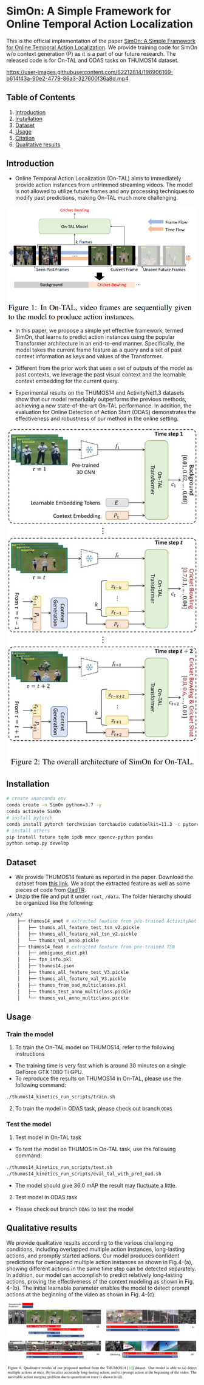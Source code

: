 # SimOn: A Simple Framework for Online Temporal Action Localization

This is the official implementation of the paper [SimOn: A Simple Framework for Online Temporal Action Localization](). We provide training code for SimOn w/o context generation (P) as it is a part of our future research. The released code is for On-TAL and ODAS tasks on THUMOS14 dataset.


https://user-images.githubusercontent.com/62212814/196906169-b614f43a-90e2-4779-86a3-327600f36a8d.mp4


## Table of Contents
1. [Introduction](#introduction)
2. [Installation](#installation)
3. [Dataset](#dataset)
4. [Usage](#usage)
5. [Citation](#citation)
6. [Qualitative results](#qualitative_results)

## Introduction

- Online Temporal Action Localization (On-TAL) aims to immediately provide action instances from untrimmed streaming videos. The model is not allowed to utilize future frames and any processing techniques to modify past predictions, making On-TAL much more challenging.

<!-- https://user-images.githubusercontent.com/62212814/187816329-9a17f782-8ba9-415a-a787-838d482de8b8.mp4 -->

<div align="center">
  <img src="img/introduction.PNG" width="500px"/>
</div>

- In this paper, we propose a simple yet effective framework, termed SimOn, that learns to predict action instances using the popular Transformer architecture in an end-to-end manner. Specifically, the model takes the current frame feature as a query and a set of past context information as keys and values of the Transformer.

- Different from the prior work that uses a set of outputs of the model as past contexts, we leverage the past visual context and the learnable context embedding for the current query. 

- Experimental results on the THUMOS14 and ActivityNet1.3 datasets show that our model remarkably outperforms the previous methods, achieving a new state-of-the-art On-TAL performance. In addition, the evaluation for Online Detection of Action Start (ODAS) demonstrates the effectiveness and robustness of our method in the online setting.

<div align="center">
  <img src="img/proposed_method.jpg" width="500px"/>
</div>

## Installation
```bash
# create ananconda env
conda create -n SimOn python=3.7 -y
conda activate SimOn
# install pytorch
conda install pytorch torchvision torchaudio cudatoolkit=11.3 -c pytorch
# install others
pip install future tqdm ipdb mmcv opencv-python pandas 
python setup.py develop
```

## Dataset
- We provide THUMOS14 feature as reported in the paper. Download the dataset from [this link](https://1drv.ms/u/s!AmoaChPnSuIOhHPZKhEz-3OiTsgE?e=m5D5QS). We adopt the extracted feature as well as some pieces of code from [OadTR](https://github.com/wangxiang1230/OadTR).
- Unzip the file and put it under `root`, `/data`. The folder hierarchy should be organized like the following:
```bash
/data/
    ├── thumos14_anet # extracted feature from pre-trained ActivityNet
    │   ├── thumos_all_feature_test_tsn_v2.pickle
    │   ├── thumos_all_feature_val_tsn_v2.pickle
    │   └── thumos_val_anno.pickle
    ├── thumos14_feat # extracted feature from pre-trained TSN
    │   ├── ambiguous_dict.pkl
    │   ├── fps_info.pkl
    │   ├── thumos14.json
    │   ├── thumos_all_feature_test_V3.pickle
    │   ├── thumos_all_feature_val_V3.pickle
    │   ├── thumos_from_oad_multiclasses.pkl
    │   ├── thumos_test_anno_multiclass.pickle
    │   └── thumos_val_anno_multiclass.pickle
```

## Usage
### Train the model
1. To train the On-TAL model on THUMOS14, refer to the following instructions
- The training time is very fast which is around 30 minutes on a single GeForce GTX 1080 Ti GPU.
- To reproduce the results on THUMOS14 in On-TAL, please use the following command:
```bash
./thumos14_kinetics_run_scripts/train.sh
```

2. To train the model in ODAS task, please check out branch `ODAS`

### Test the model
1. Test model in On-TAL task
- To test the model on THUMOS in On-TAL task, use the following command:
```bash
./thumos14_kinetics_run_scripts/test.sh
./thumos14_kinetics_run_scripts/eval_tal_with_pred_oad.sh
```
- The model should give 36.0 mAP the result may fluctuate a little.

2. Test model in ODAS task
- Please check out branch `ODAS` to test the model

## Qualitative results
We provide qualitative results according to the various challenging conditions, including overlapped multiple action instances, long-lasting actions, and promptly started actions. Our model produces confident predictions for overlapped multiple action instances as shown in Fig.4-(a), showing different actions in the same time step can be detected separately. In addition, our model can accomplish to predict relatively long-lasting actions, proving the effectiveness of the context modeling as shown in Fig. 4-(b). The initial learnable parameter enables the model to detect prompt actions at the beginning of the video as shown in Fig. 4-(c).

<div align="center">
  <img src="img/qualitative_results.jpg" width="max-width"/>
</div>
